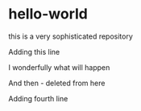 # hello-world
this is a very sophisticated repository

Adding this line

I wonderfully what will happen <removed>

And then - deleted from here

Adding fourth line
